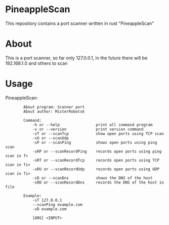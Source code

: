 # PineappleScan
This repository contains a port scanner written in rust "PineappleScan"

# About
This is a port scanner, so far only 127.0.0.1, in the future there will be 192.168.1.0 and others to scan

# Usage
PineappleScan:

            About program: Scanner port 
            About author: MisterRobotsk
            
            Command:
                -h or --help                print all command program
                -v or --version             print version command
                -sT or --scanTcp            show open ports using TCP scan
                -sU or --scanUdp            
                -sP or --scanPing           shows open ports using ping scan
                -sRP or --scanRecordPing    records open ports using ping scan in f>
                -sRT or --scanRecordTcp     records open ports using TCP scan in fi>
                -sRU or --scanRecordUdp     records open ports using UDP scan in fi>
                -sD or --scanDns            shows the DNS of the host
                -sRD or --scanRecordDns     records the DNS of the host in file
            
            Example:
                -sT 127.0.0.1
                --scanPing example.com
                -sD example.com

                [ARG] <INPUT>
